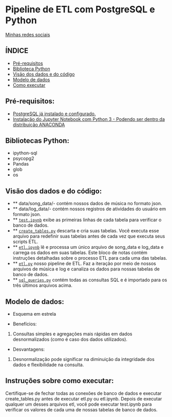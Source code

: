 # Pipeline de ETL com PostgreSQL e Python

[Minhas redes sociais](https://linktr.ee/karinacasola)

## ÍNDICE

* [Pré-requisitos](#Pré-requisitos)
* [Biblioteca Python ](#Bibliotecas-Python)
* [Visão dos dados e do código](#Visão-dos-dados-e-do-código)
* [Modelo de dados](#Modelo-de-dados)
* [Como executar](#Instruções-sobre-como-executar)

## Pré-requisitos:

*  [PostgreSQL já instalado e configurado.]( https://www.postgresql.org/download/)
*  [Instalação do Jupyter Notebook com Python 3 - Podendo ser dentro da distribuição ANACONDA](https://www.anaconda.com/products/individual-d)


## Bibliotecas Python:

* ipython-sql
* psycopg2
* Pandas
* glob
* os


## Visão dos dados e do código:

* ** data/song_data/- contém nossos dados de música no formato json.
* ** data/log_data/- contém nossos registros de atividades do usuário em formato json. 
* ** [`test.ipynb`](test.ipynb) exibe as primeiras linhas de cada tabela para verificar o banco de dados.
* ** [`create_tables.py`](create_tables.py) descarta e cria suas tabelas. Você executa esse arquivo para redefinir suas 
tabelas antes de cada vez que executa seus scripts ETL.
* ** [`etl.ipynb`](etl.ipynb) lê e processa um único arquivo de song_data e log_data e carrega os dados em suas tabelas. 
Este bloco de notas contém instruções detalhadas sobre o processo ETL para cada uma das tabelas.
* ** [`etl.py`](etl.py) nosso pipeline de ETL. Faz a iteração por meio de nossos arquivos de música e log 
e canaliza os dados para nossas tabelas de banco de dados.
* ** [`sql_queries.py`](sql_queries.py) contém todas as consultas SQL e é importado para os três últimos arquivos acima.


## Modelo de dados:

* Esquema em estrela

* Benefícios:

1. Consultas simples e agregações mais rápidas em dados desnormalizados (como é caso dos dados utilizados).


* Desvantagens:

1. Desnormalização pode significar na diminuição da integridade dos dados e flexibilidade na consulta.


## Instruções sobre como executar:

Certifique-se de fechar todas as conexões de banco de dados e executar create_tables.py antes de executar etl.py ou etl.ipynb. 
Depois de executar qualquer um desses arquivos etl, você pode executar test.ipynb para verificar os valores de cada uma de nossas tabelas de banco de dados.








